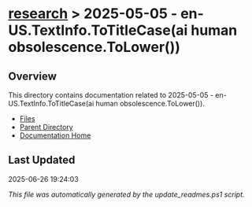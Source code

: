 # [research](../) > 2025-05-05 - en-US.TextInfo.ToTitleCase(ai human obsolescence.ToLower())

## Overview
This directory contains documentation related to 2025-05-05 - en-US.TextInfo.ToTitleCase(ai human obsolescence.ToLower()).

- [Files](#files)
- [Parent Directory](../)
- [Documentation Home](../../)

## Last Updated

2025-06-26 19:24:03

*This file was automatically generated by the update_readmes.ps1 script.*
